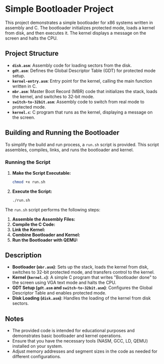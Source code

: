 # Simple Bootloader Project

This project demonstrates a simple bootloader for x86 systems written in assembly and C. The bootloader initializes protected mode, loads a kernel from disk, and then executes it. The kernel displays a message on the screen and halts the CPU.

## Project Structure

- **`disk.asm`**: Assembly code for loading sectors from the disk.
- **`gdt.asm`**: Defines the Global Descriptor Table (GDT) for protected mode setup.
- **`kernel-entry.asm`**: Entry point for the kernel, calling the main function written in C.
- **`mbr.asm`**: Master Boot Record (MBR) code that initializes the stack, loads the kernel, and switches to 32-bit mode.
- **`switch-to-32bit.asm`**: Assembly code to switch from real mode to protected mode.
- **`kernel.c`**: C program that runs as the kernel, displaying a message on the screen.

## Building and Running the Bootloader

To simplify the build and run process, a `run.sh` script is provided. This script assembles, compiles, links, and runs the bootloader and kernel.

### Running the Script

1. **Make the Script Executable:**

    ```bash
    chmod +x run.sh
    ```

2. **Execute the Script:**

    ```bash
    ./run.sh
    ```

The `run.sh` script performs the following steps:

1. **Assemble the Assembly Files:**
2. **Compile the C Code:**
3. **Link the Kernel:**
4. **Combine Bootloader and Kernel:**
5. **Run the Bootloader with QEMU:**

## Description

- **Bootloader (`mbr.asm`)**: Sets up the stack, loads the kernel from disk, switches to 32-bit protected mode, and transfers control to the kernel.
- **Kernel (`kernel.c`)**: A simple C program that writes "Bootloader done" to the screen using VGA text mode and halts the CPU.
- **GDT Setup (`gdt.asm` and `switch-to-32bit.asm`)**: Configures the Global Descriptor Table and enables protected mode.
- **Disk Loading (`disk.asm`)**: Handles the loading of the kernel from disk sectors.

## Notes

- The provided code is intended for educational purposes and demonstrates basic bootloader and kernel operations.
- Ensure that you have the necessary tools (NASM, GCC, LD, QEMU) installed on your system.
- Adjust memory addresses and segment sizes in the code as needed for different configurations.
